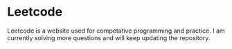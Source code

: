 # Leetcode

Leetcode is a website used for competative programming and practice. I am currently solving more questions and will keep updating the repository. 

